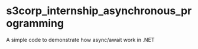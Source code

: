 # s3corp_internship_asynchronous_programming
A simple code to demonstrate how async/await work in .NET
